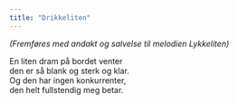 ```yaml
---
title: "Drikkeliten"
---
```


_(Fremføres med andakt og
salvelse til melodien Lykkeliten)_

En liten dram på bordet venter  
den er så blank og sterk og klar.  
Og den har ingen konkurrenter,  
den helt fullstendig meg betar.  